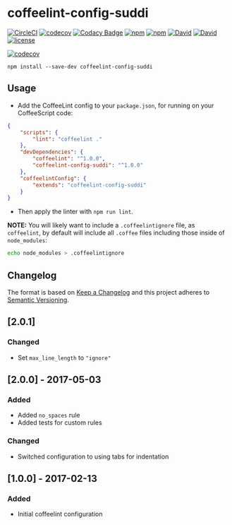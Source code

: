 # coffeelint-config-suddi

[![CircleCI](https://img.shields.io/circleci/project/suddi/coffeelint-config-suddi.svg)](https://circleci.com/gh/suddi/coffeelint-config-suddi)
[![codecov](https://codecov.io/gh/suddi/coffeelint-config-suddi/branch/master/graph/badge.svg)](https://codecov.io/gh/suddi/coffeelint-config-suddi)
[![Codacy Badge](https://api.codacy.com/project/badge/Grade/f3cbca070bbd4488b579748680348c28)](https://www.codacy.com/app/suddir/coffeelint-config-suddi)
[![npm](https://img.shields.io/npm/v/coffeelint-config-suddi.svg)](https://www.npmjs.com/package/coffeelint-config-suddi)
[![npm](https://img.shields.io/npm/dt/coffeelint-config-suddi.svg)](https://www.npmjs.com/package/coffeelint-config-suddi)
[![David](https://img.shields.io/david/suddi/coffeelint-config-suddi.svg)](https://david-dm.org/suddi/coffeelint-config-suddi)
[![David](https://img.shields.io/david/dev/suddi/coffeelint-config-suddi.svg)](https://david-dm.org/suddi/coffeelint-config-suddi?type=dev)
[![license](https://img.shields.io/github/license/suddi/coffeelint-config-suddi.svg)](https://raw.githubusercontent.com/suddi/coffeelint-config-suddi/master/LICENSE)

[![codecov](https://codecov.io/gh/suddi/coffeelint-config-suddi/branch/master/graphs/commits.svg)](https://codecov.io/gh/suddi/coffeelint-config-suddi)

````
npm install --save-dev coffeelint-config-suddi
````

## Usage

- Add the CoffeeLint config to your `package.json`, for running on your CoffeeScript code:

```json
{
	"scripts": {
		"lint": "coffeelint ."
	},
	"devDependencies": {
		"coffeelint": "^1.0.0",
		"coffeelint-config-suddi": "^1.0.0"
	},
	"coffeelintConfig": {
		"extends": "coffeelint-config-suddi"
	}
}
```

- Then apply the linter with `npm run lint`.

**NOTE:** You will likely want to include a `.coffeelintignore` file, as `coffeelint`, by default will include all `.coffee` files including those inside of `node_modules`:

````sh
echo node_modules > .coffeelintignore
````

## Changelog

The format is based on [Keep a Changelog](http://keepachangelog.com/)
and this project adheres to [Semantic Versioning](http://semver.org/).

## [2.0.1]
### Changed
- Set `max_line_length` to `"ignore"`

## [2.0.0] - 2017-05-03
### Added
- Added `no_spaces` rule
- Added tests for custom rules

### Changed
- Switched configuration to using tabs for indentation

## [1.0.0] - 2017-02-13
### Added
- Initial coffeelint configuration
